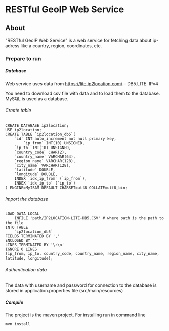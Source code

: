 RESTful GeoIP Web Service
=========================
About
-----
"RESTful GeoIP Web Service" is a web service for fetching data about ip-adress like a country, region, coordinates, etc.

### Prepare to run
##### Database
Web service uses data from  https://lite.ip2location.com/ – DB5.LITE. IPv4 

You need to download csv file with data and to load them to the database. MySQL is used as a database.

###### Create table
```
CREATE DATABASE ip2location;
USE ip2location;
CREATE TABLE `ip2location_db5`(
	`id` INT auto_increment not null primary key,
    	`ip_from` INT(10) UNSIGNED,
	`ip_to` INT(10) UNSIGNED,
	`country_code` CHAR(2),
	`country_name` VARCHAR(64),
	`region_name` VARCHAR(128),
	`city_name` VARCHAR(128),
	`latitude` DOUBLE,
	`longitude` DOUBLE,
	INDEX `idx_ip_from` (`ip_from`),
	INDEX `idx_ip_to` (`ip_to`)
) ENGINE=MyISAM DEFAULT CHARSET=utf8 COLLATE=utf8_bin;
```
###### Import the database
```
LOAD DATA LOCAL
	INFILE 'path/IP2LOCATION-LITE-DB5.CSV' # where path is the path to the file
INTO TABLE
	`ip2location_db5` 
FIELDS TERMINATED BY ','
ENCLOSED BY '"'
LINES TERMINATED BY '\r\n'
IGNORE 0 LINES
(ip_from, ip_to, country_code, country_name, region_name, city_name, latitude, longitude);
```
###### Authentication data

The data with username and password for connection to the database is stored in application.properties file (src/main/resources)

##### Compile

The project is the maven project. For installing run in command line

```
mvn install
```


